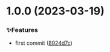 # 1.0.0 (2023-03-19)

### ✨Features

- first commit ([8924d7c](https://github.com/spruce-hub/service-proxy/commit/8924d7c90c4fb011c23f915cf3c1e7950573c185))
